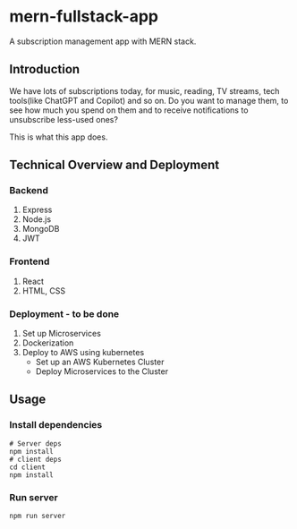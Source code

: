 # mern-fullstack-app
A subscription management app with MERN stack.

## Introduction
We have lots of subscriptions today, for music, reading, TV streams, tech tools(like ChatGPT and Copilot) and so on. Do you want to manage them, to see how much you spend on them and to receive notifications to unsubscribe less-used ones?

This is what this app does.

## Technical Overview and Deployment

### Backend
1. Express
2. Node.js
3. MongoDB
4. JWT

### Frontend
1. React
2. HTML, CSS

### Deployment - to be done
1. Set up Microservices  
2. Dockerization  
3. Deploy to AWS using kubernetes  
    - Set up an AWS Kubernetes Cluster  
    - Deploy Microservices to the Cluster  


## Usage

### Install dependencies
```
# Server deps
npm install
# client deps
cd client
npm install
```
### Run server
```
npm run server
```
